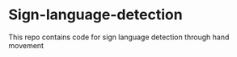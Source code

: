 # Sign-language-detection
This repo contains code for sign language detection through hand movement
